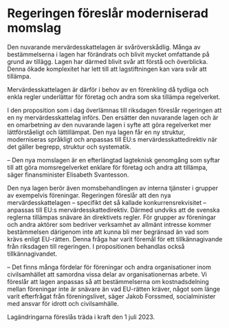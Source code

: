 # Regeringen föreslår moderniserad momslag

Den nuvarande mervärdesskattelagen är svåröverskådlig. Många av bestämmelserna i lagen har förändrats och blivit mycket omfattande på grund av tillägg. Lagen har därmed blivit svår att förstå och överblicka. Denna ökade komplexitet har lett till att lagstiftningen kan vara svår att tillämpa.

Mervärdesskattelagen är därför i behov av en förenkling då tydliga och enkla regler underlättar för företag och andra som ska tillämpa regelverket.

I den proposition som i dag överlämnas till riksdagen föreslår regeringen att en ny mervärdesskattelag införs. Den ersätter den nuvarande lagen och är en omarbetning av den nuvarande lagen i syfte att göra regelverket mer lättförståeligt och lättillämpat. Den nya lagen får en ny struktur, moderniseras språkligt och anpassas till EU:s mervärdesskattedirektiv när det gäller begrepp, struktur och systematik.

– Den nya momslagen är en efterlängtad lagteknisk genomgång som syftar till att göra momsregelverket enklare för företag och andra att tillämpa, säger finansminister Elisabeth Svantesson.

Den nya lagen berör även momsbehandlingen av interna tjänster i grupper av exempelvis föreningar. Regeringen föreslår att den nya mervärdesskattelagen – specifikt det så kallade konkurrensrekvisitet – anpassas till EU:s mervärdesskattedirektiv. Därmed undviks att de svenska reglerna tillämpas snävare än direktivets regler. För grupper av föreningar och andra aktörer som bedriver verksamhet av allmänt intresse kommer bestämmelsen därigenom inte att kunna bli mer begränsad än vad som krävs enligt EU-rätten. Denna fråga har varit föremål för ett tillkännagivande från riksdagen till regeringen. I propositionen behandlas också tillkännagivandet.

– Det finns många fördelar för föreningar och andra organisationer inom civilsamhället att samordna vissa delar av organisationernas arbete. Vi föreslår att lagen anpassas så att bestämmelserna om kostnadsdelning mellan föreningar inte är snävare än vad EU-rätten kräver, något som länge varit efterfrågat från föreningslivet, säger Jakob Forssmed, socialminister med ansvar för idrott och civilsamhälle.

Lagändringarna föreslås träda i kraft den 1 juli 2023.
